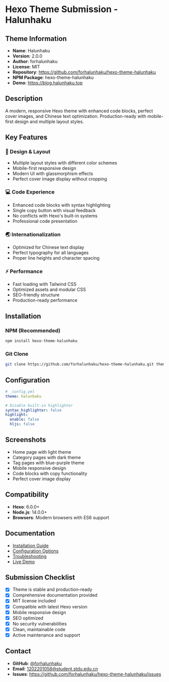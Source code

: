 # Hexo Theme Submission - Halunhaku

## Theme Information

- **Name**: Halunhaku
- **Version**: 2.0.0
- **Author**: forhalunhaku
- **License**: MIT
- **Repository**: https://github.com/forhalunhaku/hexo-theme-halunhaku
- **NPM Package**: hexo-theme-halunhaku
- **Demo**: https://blog.halunhaku.top

## Description

A modern, responsive Hexo theme with enhanced code blocks, perfect cover images, and Chinese text optimization. Production-ready with mobile-first design and multiple layout styles.

## Key Features

### 🎨 Design & Layout
- Multiple layout styles with different color schemes
- Mobile-first responsive design
- Modern UI with glassmorphism effects
- Perfect cover image display without cropping

### 💻 Code Experience
- Enhanced code blocks with syntax highlighting
- Single copy button with visual feedback
- No conflicts with Hexo's built-in systems
- Professional code presentation

### 🌏 Internationalization
- Optimized for Chinese text display
- Perfect typography for all languages
- Proper line heights and character spacing

### ⚡ Performance
- Fast loading with Tailwind CSS
- Optimized assets and modular CSS
- SEO-friendly structure
- Production-ready performance

## Installation

### NPM (Recommended)
```bash
npm install hexo-theme-halunhaku
```

### Git Clone
```bash
git clone https://github.com/forhalunhaku/hexo-theme-halunhaku.git themes/halunhaku
```

## Configuration

```yaml
# _config.yml
theme: halunhaku

# Disable built-in highlighter
syntax_highlighter: false
highlight:
  enable: false
  hljs: false
```

## Screenshots

- Home page with light theme
- Category pages with dark theme  
- Tag pages with blue-purple theme
- Mobile responsive design
- Code blocks with copy functionality
- Perfect cover image display

## Compatibility

- **Hexo**: 6.0.0+
- **Node.js**: 14.0.0+
- **Browsers**: Modern browsers with ES6 support

## Documentation

- [Installation Guide](https://github.com/forhalunhaku/hexo-theme-halunhaku/blob/main/README.md)
- [Configuration Options](https://github.com/forhalunhaku/hexo-theme-halunhaku/blob/main/USAGE.md)
- [Troubleshooting](https://github.com/forhalunhaku/hexo-theme-halunhaku/blob/main/TROUBLESHOOTING.md)
- [Live Demo](https://blog.halunhaku.top)

## Submission Checklist

- [x] Theme is stable and production-ready
- [x] Comprehensive documentation provided
- [x] MIT license included
- [x] Compatible with latest Hexo version
- [x] Mobile responsive design
- [x] SEO optimized
- [x] No security vulnerabilities
- [x] Clean, maintainable code
- [x] Active maintenance and support

## Contact

- **GitHub**: [@forhalunhaku](https://github.com/forhalunhaku)
- **Email**: 1202201058@student.stdu.edu.cn
- **Issues**: https://github.com/forhalunhaku/hexo-theme-halunhaku/issues